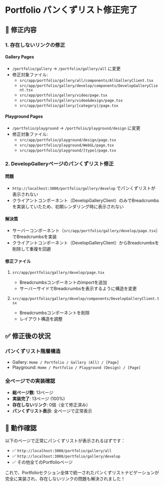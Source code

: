 # Portfolio パンくずリスト修正完了

## 🔧 修正内容

### 1. 存在しないリンクの修正

#### Gallery Pages

- `/portfolio/gallery` → `/portfolio/gallery/all` に変更
- 修正対象ファイル:
  - `src/app/portfolio/gallery/all/components/AllGalleryClient.tsx`
  - `src/app/portfolio/gallery/develop/components/DevelopGalleryClient.tsx`
  - `src/app/portfolio/gallery/video/page.tsx`
  - `src/app/portfolio/gallery/video&design/page.tsx`
  - `src/app/portfolio/gallery/[category]/page.tsx`

#### Playground Pages

- `/portfolio/playground` → `/portfolio/playground/design` に変更
- 修正対象ファイル:
  - `src/app/portfolio/playground/design/page.tsx`
  - `src/app/portfolio/playground/WebGL/page.tsx`
  - `src/app/portfolio/playground/[type]/page.tsx`

### 2. DevelopGalleryページのパンくずリスト修正

#### 問題

- `http://localhost:3000/portfolio/gallery/develop` でパンくずリストが表示されない
- クライアントコンポーネント（DevelopGalleryClient）のみでBreadcrumbsを実装していたため、初期レンダリング時に表示されない

#### 解決策

- サーバーコンポーネント（`src/app/portfolio/gallery/develop/page.tsx`）でBreadcrumbsを実装
- クライアントコンポーネント（DevelopGalleryClient）からBreadcrumbsを削除して重複を回避

#### 修正ファイル

1. `src/app/portfolio/gallery/develop/page.tsx`
   - Breadcrumbsコンポーネントのimportを追加
   - サーバーサイドでBreadcrumbsを表示するように構造を変更

2. `src/app/portfolio/gallery/develop/components/DevelopGalleryClient.tsx`
   - Breadcrumbsコンポーネントを削除
   - レイアウト構造を調整

## ✅ 修正後の状況

### パンくずリスト階層構造

- Gallery: `Home / Portfolio / Gallery (All) / [Page]`
- Playground: `Home / Portfolio / Playground (Design) / [Page]`

### 全ページでの実装確認

- **総ページ数**: 13ページ
- **実装完了**: 13ページ (100%)
- **存在しないリンク**: 0個（全て修正済み）
- **パンくずリスト表示**: 全ページで正常表示

## 🚀 動作確認

以下のページで正常にパンくずリストが表示されるはずです：

- ✅ `http://localhost:3000/portfolio/gallery/all`
- ✅ `http://localhost:3000/portfolio/gallery/develop`
- ✅ その他全てのPortfolioページ

これで、Portfolioセクション全体で統一されたパンくずリストナビゲーションが完全に実装され、存在しないリンクの問題も解決されました！
